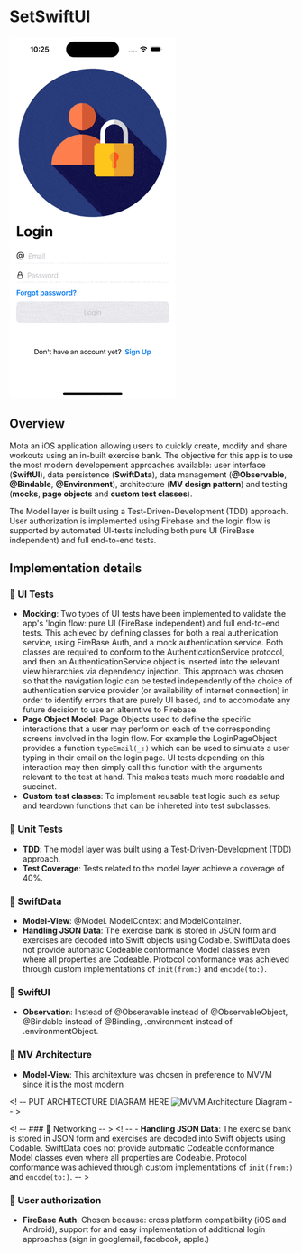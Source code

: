 # SetSwiftUI

![Usage gif](usage.gif)

## Overview

Mota an iOS application allowing users to quickly create, modify and share workouts using an in-built exercise bank. The objective for this app is to use the most modern developement approaches available: user interface (**SwiftUI**), data persistence (**SwiftData**), data management (**@Observable**, **@Bindable**, **@Environment**), architecture (**MV design pattern**) and testing (**mocks**, **page objects** and **custom test classes**). 

The Model layer is built using a Test-Driven-Development (TDD) approach. User authorization is implemented using Firebase and the login flow is supported by automated UI-tests including both pure UI (FireBase independent) and full end-to-end tests.  

## Implementation details

### 🔁 UI Tests
- **Mocking**: Two types of UI tests have been implemented to validate the app's 'login flow: pure UI (FireBase independent) and full end-to-end tests. This achieved by defining classes for both a real authenication service, using FireBase Auth, and a mock authentication service. Both classes are required to conform to the AuthenticationService protocol, and then an AuthenticationService object is inserted into the relevant view hierarchies via dependency injection. This approach was chosen so that the navigation logic can be tested independently of the choice of authentication service provider (or availability of internet connection) in order to identify errors that are purely UI based, and to accomodate any future decision to use an alterntive to Firebase. 
- **Page Object Model**: Page Objects used to define the specific interactions that a user may perform on each of the corresponding screens involved in the login flow. For example the LoginPageObject provides a function `typeEmail(_:)` which can be used to simulate a user typing in their email on the login page. UI tests depending on this interaction may then simply call this function with the arguments relevant to the test at hand. This makes tests much more readable and succinct. 
- **Custom test classes**: To implement reusable test logic such as setup and teardown functions that can be inhereted into test subclasses.

### 🔁 Unit Tests
- **TDD**:  The model layer was built using a Test-Driven-Development (TDD) approach. 
- **Test Coverage**: Tests related to the model layer achieve a coverage of 40%.

### 🔁 SwiftData
- **Model-View**: @Model. ModelContext and ModelContainer.
- **Handling JSON Data**: The exercise bank is stored in JSON form and exercises are decoded into Swift objects using Codable. SwiftData does not provide automatic Codeable conformance Model classes even where all properties are Codeable. Protocol conformance was achieved through custom implementations of `init(from:)` and `encode(to:)`.

### 🔁 SwiftUI
- **Observation**: Instead of @Obseravable instead of @ObservableObject, @Bindable instead of @Binding, .environment instead of .environmentObject.

### 🔁 MV Architecture
- **Model-View**: This architexture was chosen in preference to MVVM since it is the most modern

<! -- PUT ARCHITECTURE DIAGRAM HERE ![MVVM Architecture Diagram](SetSwiftUIStructure.png) -- >

<! -- ### 🔁 Networking -- >
<! -- - **Handling JSON Data**: The exercise bank is stored in JSON form and exercises are decoded into Swift objects using Codable. SwiftData does not provide automatic Codeable conformance Model classes even where all properties are Codeable. Protocol conformance was achieved through custom implementations of `init(from:)` and `encode(to:)`. -- >

### 🔁 User authorization
- **FireBase Auth**: Chosen because: cross platform compatibility (iOS and Android), support for and easy implementation of additional login approaches (sign in googlemail, facebook, apple.)


